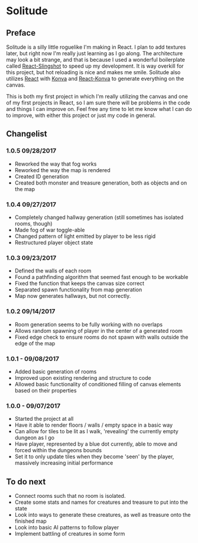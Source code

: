 # Solitude

## Preface
Solitude is a silly little roguelike I'm making in React. I plan to add textures later, but
right now I'm really just learning as I go along. The architecture may look a bit strange,
and that is because I used a wonderful boilerplate called [React-Slingshot](https://github.com/coryhouse/react-slingshot)
to speed up my development. It is way overkill for this project, but hot reloading is nice and makes me smile. Solitude also utilizes
[React](https://facebook.github.io/react/) with [Konva](https://konvajs.github.io/) and
[React-Konva](https://github.com/lavrton/react-konva) to generate everything on the canvas.

This is both my first project in which I'm really utilizing the canvas and one of my first projects in React,
so I am sure there will be problems in the code and things I can improve on. Feel free any time to let me know what I can do to
improve, with either this project or just my code in general.

## Changelist

### 1.0.5 09/28/2017
- Reworked the way that fog works
- Reworked the way the map is rendered
- Created ID generation
- Created both monster and treasure generation, both as objects and on the map

### 1.0.4 09/27/2017
- Completely changed hallway generation (still sometimes has isolated rooms, though)
- Made fog of war toggle-able
- Changed pattern of light emitted by player to be less rigid
- Restructured player object state

### 1.0.3 09/23/2017
- Defined the walls of each room
- Found a pathfinding algorithm that seemed fast enough to be workable
- Fixed the function that keeps the canvas size correct
- Separated spawn functionality from map generation
- Map now generates hallways, but not correctly.

### 1.0.2 09/14/2017
- Room generation seems to be fully working with no overlaps
- Allows random spawning of player in the center of a generated room
- Fixed edge check to ensure rooms do not spawn with walls outside the edge of the map

### 1.0.1 - 09/08/2017
- Added basic generation of rooms
- Improved upon existing rendering and structure to code
- Allowed basic functionality of conditioned filling of canvas elements based on their properties

### 1.0.0 - 09/07/2017
- Started the project at all
- Have it able to render floors / walls / empty space in a basic way
- Can allow for tiles to be lit as I walk, 'revealing' the currently empty dungeon as I go
- Have player, represented by a blue dot currently, able to move and forced within the dungeons bounds
- Set it to only update tiles when they become 'seen' by the player, massively increasing initial performance

## To do next
- Connect rooms such that no room is isolated.
- Create some stats and names for creatures and treasure to put into the state
- Look into ways to generate these creatures, as well as treasure onto the finished map
- Look into basic AI patterns to follow player
- Implement battling of creatures in some form
